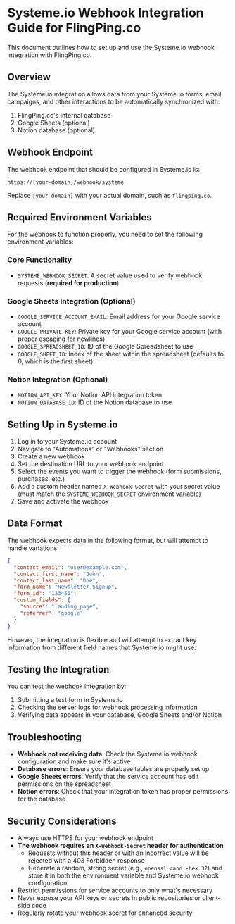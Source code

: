 # Systeme.io Webhook Integration Guide for FlingPing.co

This document outlines how to set up and use the Systeme.io webhook integration with FlingPing.co.

## Overview

The Systeme.io integration allows data from your Systeme.io forms, email campaigns, and other interactions to be automatically synchronized with:

1. FlingPing.co's internal database
2. Google Sheets (optional)
3. Notion database (optional)

## Webhook Endpoint

The webhook endpoint that should be configured in Systeme.io is:

```
https://[your-domain]/webhook/systeme
```

Replace `[your-domain]` with your actual domain, such as `flingping.co`.

## Required Environment Variables

For the webhook to function properly, you need to set the following environment variables:

### Core Functionality
- `SYSTEME_WEBHOOK_SECRET`: A secret value used to verify webhook requests (**required for production**)

### Google Sheets Integration (Optional)
- `GOOGLE_SERVICE_ACCOUNT_EMAIL`: Email address for your Google service account
- `GOOGLE_PRIVATE_KEY`: Private key for your Google service account (with proper escaping for newlines)
- `GOOGLE_SPREADSHEET_ID`: ID of the Google Spreadsheet to use
- `GOOGLE_SHEET_ID`: Index of the sheet within the spreadsheet (defaults to 0, which is the first sheet)

### Notion Integration (Optional)
- `NOTION_API_KEY`: Your Notion API integration token
- `NOTION_DATABASE_ID`: ID of the Notion database to use

## Setting Up in Systeme.io

1. Log in to your Systeme.io account
2. Navigate to "Automations" or "Webhooks" section
3. Create a new webhook
4. Set the destination URL to your webhook endpoint
5. Select the events you want to trigger the webhook (form submissions, purchases, etc.)
6. Add a custom header named `X-Webhook-Secret` with your secret value (must match the `SYSTEME_WEBHOOK_SECRET` environment variable)
7. Save and activate the webhook

## Data Format

The webhook expects data in the following format, but will attempt to handle variations:

```json
{
  "contact_email": "user@example.com",
  "contact_first_name": "John",
  "contact_last_name": "Doe",
  "form_name": "Newsletter Signup",
  "form_id": "123456",
  "custom_fields": {
    "source": "landing_page",
    "referrer": "google"
  }
}
```

However, the integration is flexible and will attempt to extract key information from different field names that Systeme.io might use.

## Testing the Integration

You can test the webhook integration by:

1. Submitting a test form in Systeme.io
2. Checking the server logs for webhook processing information
3. Verifying data appears in your database, Google Sheets and/or Notion

## Troubleshooting

- **Webhook not receiving data**: Check the Systeme.io webhook configuration and make sure it's active
- **Database errors**: Ensure your database tables are properly set up
- **Google Sheets errors**: Verify that the service account has edit permissions on the spreadsheet
- **Notion errors**: Check that your integration token has proper permissions for the database

## Security Considerations

- Always use HTTPS for your webhook endpoint
- **The webhook requires an `X-Webhook-Secret` header for authentication**
  - Requests without this header or with an incorrect value will be rejected with a 403 Forbidden response
  - Generate a random, strong secret (e.g., `openssl rand -hex 32`) and store it in both the environment variable and Systeme.io webhook configuration
- Restrict permissions for service accounts to only what's necessary
- Never expose your API keys or secrets in public repositories or client-side code
- Regularly rotate your webhook secret for enhanced security